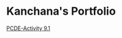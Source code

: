 # Kanchana's Portfolio
<a href="http://mkanchanag.github.io/PCDE-Activity-9.1">PCDE-Activity 9.1</a>
